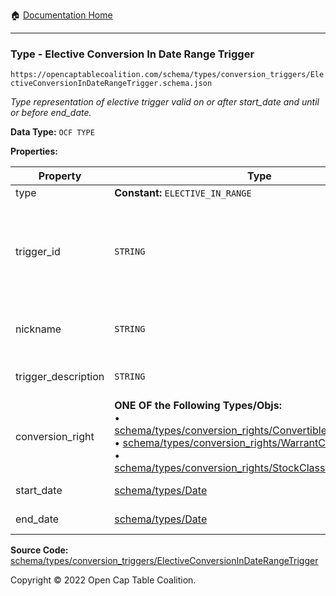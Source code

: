 :house: [Documentation Home](../../../../)

---

### Type - Elective Conversion In Date Range Trigger

`https://opencaptablecoalition.com/schema/types/conversion_triggers/ElectiveConversionInDateRangeTrigger.schema.json`

_Type representation of elective trigger valid on or after start_date and until or before end_date._

**Data Type:** `OCF TYPE`

**Properties:**

| Property            | Type                                                                                                                                                                                                                                                                                                                                                                                                                                                                          | Description                                                                                                                            | Required   |
| ------------------- | ----------------------------------------------------------------------------------------------------------------------------------------------------------------------------------------------------------------------------------------------------------------------------------------------------------------------------------------------------------------------------------------------------------------------------------------------------------------------------- | -------------------------------------------------------------------------------------------------------------------------------------- | ---------- |
| type                | **Constant:** `ELECTIVE_IN_RANGE`                                                                                                                                                                                                                                                                                                                                                                                                                                             | Scalar Constant                                                                                                                        | `REQUIRED` |
| trigger_id          | `STRING`                                                                                                                                                                                                                                                                                                                                                                                                                                                                      | Id for this conversion trigger, unique within list of ConversionTriggers in parent convertible issuance's `conversion_triggers` field. | `REQUIRED` |
| nickname            | `STRING`                                                                                                                                                                                                                                                                                                                                                                                                                                                                      | Human-friendly nickname to describe the conversion right                                                                               | -          |
| trigger_description | `STRING`                                                                                                                                                                                                                                                                                                                                                                                                                                                                      | Long-form description of the trigger                                                                                                   | -          |
| conversion_right    | **ONE OF the Following Types/Objs:**</br>&bull; [schema/types/conversion_rights/ConvertibleConversionRight](../../../../schema/types/conversion_rights/ConvertibleConversionRight.md)</br>&bull; [schema/types/conversion_rights/WarrantConversionRight](../../../../schema/types/conversion_rights/WarrantConversionRight.md)</br>&bull; [schema/types/conversion_rights/StockClassConversionRight](../../../../schema/types/conversion_rights/StockClassConversionRight.md) | When the conditions of the trigger are met, how does the convertible convert?                                                          | `REQUIRED` |
| start_date          | [schema/types/Date](../../../schema/types/Date.md)                                                                                                                                                                                                                                                                                                                                                                                                                            | Start date of range (inclusive)                                                                                                        | `REQUIRED` |
| end_date            | [schema/types/Date](../../../schema/types/Date.md)                                                                                                                                                                                                                                                                                                                                                                                                                            | End date of range (inclusive)                                                                                                          | `REQUIRED` |

**Source Code:** [schema/types/conversion_triggers/ElectiveConversionInDateRangeTrigger](../../../../schema/types/conversion_triggers/ElectiveConversionInDateRangeTrigger.schema.json)

Copyright © 2022 Open Cap Table Coalition.
